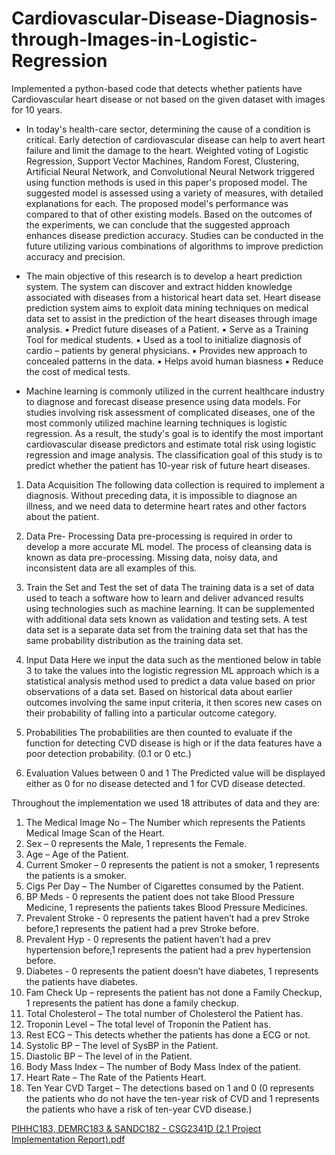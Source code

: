 # Cardiovascular-Disease-Diagnosis-through-Images-in-Logistic-Regression
Implemented a python-based code that detects whether patients have Cardiovascular heart disease or not based on the given dataset with images for 10 years.


- In today's health-care sector, determining the cause of a condition is critical. Early detection of cardiovascular disease can help to avert heart failure and limit the damage to the heart. Weighted voting of Logistic Regression, Support Vector Machines, Random Forest, Clustering, Artificial Neural Network, and Convolutional Neural Network triggered using function methods is used in this paper's proposed model. The suggested model is assessed using a variety of measures, with detailed explanations for each. The proposed model's performance was compared to that of other existing models. Based on the outcomes of the experiments, we can conclude that the suggested approach enhances disease prediction accuracy. Studies can be conducted in the future utilizing various combinations of algorithms to improve prediction accuracy and precision.

- The main objective of this research is to develop a heart prediction system. The system can discover and extract hidden knowledge associated with diseases from a historical heart data set. Heart disease prediction system aims to exploit data mining techniques on medical data set to assist in the prediction of the heart diseases through image analysis.
▪ Predict future diseases of a Patient.
▪ Serve as a Training Tool for medical students.
▪ Used as a tool to initialize diagnosis of cardio – patients by general physicians. ▪ Provides new approach to concealed patterns in the data.
▪ Helps avoid human biasness
▪ Reduce the cost of medical tests.

- Machine learning is commonly utilized in the current healthcare industry to diagnose and forecast disease presence using data models. For studies involving risk assessment of complicated diseases, one of the most commonly utilized machine learning techniques is logistic regression. As a result, the study's goal is to identify the most important cardiovascular disease predictors and estimate total risk using logistic regression and image analysis. The classification goal of this study is to predict whether the patient has 10-year risk of future heart diseases.

1. Data Acquisition
The following data collection is required to implement a diagnosis. Without preceding data, it is impossible to diagnose an illness, and we need data to determine heart rates and other factors about the patient.

2. Data Pre- Processing
Data pre-processing is required in order to develop a more accurate ML model. The process of cleansing data is known as data pre-processing. Missing data, noisy data, and inconsistent data are all examples of this.

3. Train the Set and Test the set of data
The training data is a set of data used to teach a software how to learn and deliver advanced results using technologies such as machine learning. It can be supplemented with additional data sets known as validation and testing sets. A test data set is a separate data set from the training data set that has the same probability distribution as the training data set.

4. Input Data
Here we input the data such as the mentioned below in table 3 to take the values into the logistic regression ML approach which is a statistical analysis method used to predict a data value based on prior observations of a data set. Based on historical data about earlier outcomes involving the same input criteria, it then scores new cases on their probability of falling into a particular outcome category.

5. Probabilities
The probabilities are then counted to evaluate if the function for detecting CVD disease is high or if the data features have a poor detection probability. (0.1 or 0 etc.)

6. Evaluation Values between 0 and 1
The Predicted value will be displayed either as 0 for no disease detected and 1 for CVD disease detected.

Throughout the implementation we used 18 attributes of data and they are:

1. The Medical Image No – The Number which represents the Patients Medical Image Scan of the Heart.
2. Sex – 0 represents the Male, 1 represents the Female.
3. Age – Age of the Patient.
4. Current Smoker – 0 represents the patient is not a smoker, 1 represents the patients is a smoker.
5. Cigs Per Day – The Number of Cigarettes consumed by the Patient.
6. BP Meds - 0 represents the patient does not take Blood Pressure Medicine, 1 represents the
patients takes Blood Pressure Medicines.
7. Prevalent Stroke - 0 represents the patient haven’t had a prev Stroke before,1 represents the
patient had a prev Stroke before.
8. Prevalent Hyp - 0 represents the patient haven’t had a prev hypertension before,1 represents the patient had a prev hypertension before.
9. Diabetes - 0 represents the patient doesn’t have diabetes, 1 represents the patients have diabetes.
10. Fam Check Up – represents the patient has not done a Family Checkup, 1 represents the patient
has done a family checkup.
11. Total Cholesterol – The total number of Cholesterol the Patient has.
12. Troponin Level – The total level of Troponin the Patient has.
13. Rest ECG – This detects whether the patients has done a ECG or not.
14. Systolic BP – The level of SysBP in the Patient.
15. Diastolic BP – The level of in the Patient.
16. Body Mass Index – The number of Body Mass Index of the patient.
17. Heart Rate – The Rate of the Patients Heart.
18. Ten Year CVD Target – The detections based on 1 and 0 (0 represents the patients who do not have the ten-year risk of CVD and 1 represents the patients who have a risk of ten-year CVD disease.)


[PIHHC183, DEMRC183 & SANDC182 - CSG2341D (2.1 Project Implementation Report).pdf](https://github.com/Hirusha25/Cardiovascular-Disease-Diagnosis-through-Images-in-Logistic-Regression/files/7574029/PIHHC183.DEMRC183.SANDC182.-.CSG2341D.2.1.Project.Implementation.Report.pdf)
